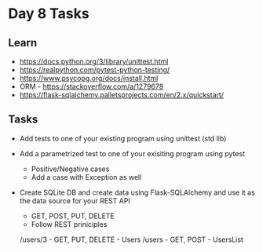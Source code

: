 # Day 8 Tasks

## Learn

  - https://docs.python.org/3/library/unittest.html
  - https://realpython.com/pytest-python-testing/
  - https://www.psycopg.org/docs/install.html
  - ORM - https://stackoverflow.com/a/1279678
  - https://flask-sqlalchemy.palletsprojects.com/en/2.x/quickstart/

## Tasks

  - Add tests to one of your existing program using unittest (std lib)
  - Add a parametrized test to one of your exisiting program using pytest
    - Positive/Negative cases
    - Add a case with Exception as well
  - Create SQLite DB and create data using Flask-SQLAlchemy and use it as the data source for your REST API
    - GET, POST, PUT, DELETE
    - Follow REST priniciples

    /users/3 - GET, PUT, DELETE - Users
    /users - GET, POST - UsersList
